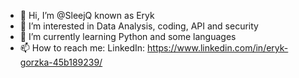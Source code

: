 - 👋 Hi, I’m @SleejQ known as Eryk
- 👀 I’m interested in Data Analysis, coding, API and security
- 🌱 I’m currently learning Python and some languages
- 📫 How to reach me: 
LinkedIn: https://www.linkedin.com/in/eryk-gorzka-45b189239/
